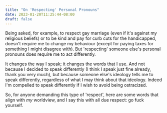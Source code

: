 ```yaml
---
title: "On 'Respecting' Personal Pronouns"
date: 2023-01-20T11:25:44-08:00
draft: false
---
```


Being asked, for example, to respect gay marriage (even if it's
against my religious beliefs) or to be kind and pay for curb cuts for
the handicapped, doesn't require me to change my behaviour (except
for paying taxes for something I might disagree with). But
'respecting' someone else's personal pronouns does require me to act
differently.

It changes the way I speak; it changes the words that I use. And not
because I decided to speak differently (I think I speak just fine
already, thank you very much), but because someone else's ideology
tells me to speak differently, regardless of what I may think about
that ideology. Indeed I'm compelled to speak differently if I wish to
avoid being ostracized.

So, for anyone demanding this type of 'respect', here are some words
that align with _my_ worldview, and I say this with all due respect:
go fuck yourself.
